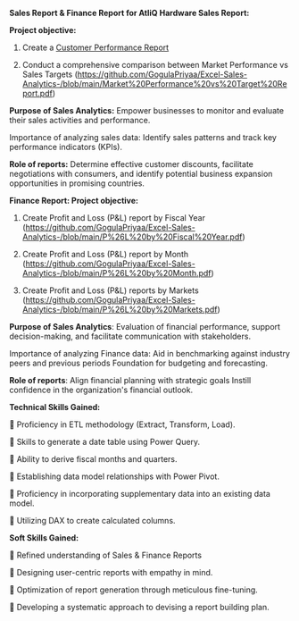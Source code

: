 **Sales Report & Finance Report for AtliQ Hardware
Sales Report:**

**Project objective:**

1. Create a [Customer Performance Report](https://github.com/GogulaPriyaa/Excel-Sales-Analytics-/blob/main/Customer%20Performance%20Report.pdf)

2. Conduct a comprehensive comparison between Market Performance vs Sales Targets (https://github.com/GogulaPriyaa/Excel-Sales-Analytics-/blob/main/Market%20Performance%20vs%20Target%20Report.pdf)

**Purpose of Sales Analytics:** Empower businesses to monitor and evaluate their sales activities and performance.

Importance of analyzing sales data: Identify sales patterns and track key performance indicators (KPIs).

**Role of reports:** Determine effective customer discounts, facilitate negotiations with consumers, and identify potential business expansion opportunities in promising countries.

**Finance Report:
Project objective:**

1. Create Profit and Loss (P&L) report by Fiscal Year (https://github.com/GogulaPriyaa/Excel-Sales-Analytics-/blob/main/P%26L%20by%20Fiscal%20Year.pdf)

2. Create Profit and Loss (P&L) report by Month (https://github.com/GogulaPriyaa/Excel-Sales-Analytics-/blob/main/P%26L%20by%20Month.pdf)

3. Create Profit and Loss (P&L) reports by Markets (https://github.com/GogulaPriyaa/Excel-Sales-Analytics-/blob/main/P%26L%20by%20Markets.pdf)

**Purpose of Sales Analytics**: Evaluation of financial performance, support decision-making, and facilitate communication with stakeholders.

Importance of analyzing Finance data: Aid in benchmarking against industry peers and previous periods Foundation for budgeting and forecasting.

**Role of reports**: Align financial planning with strategic goals Instill confidence in the organization's financial outlook.

**Technical Skills Gained:**

	Proficiency in ETL methodology (Extract, Transform, Load).

	Skills to generate a date table using Power Query.

	Ability to derive fiscal months and quarters.

	Establishing data model relationships with Power Pivot.

	Proficiency in incorporating supplementary data into an existing data model.

	Utilizing DAX to create calculated columns.

**Soft Skills Gained:**

	Refined understanding of Sales & Finance Reports

	Designing user-centric reports with empathy in mind.

	Optimization of report generation through meticulous fine-tuning.

	Developing a systematic approach to devising a report building plan.









